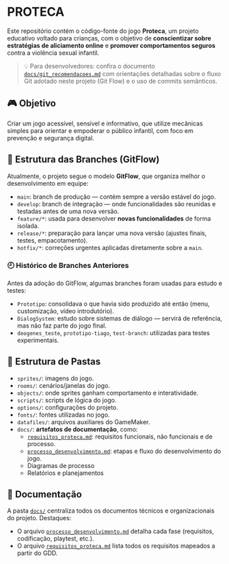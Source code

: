 # PROTECA

Este repositório contém o código-fonte do jogo **Proteca**, um projeto educativo voltado para crianças, com o objetivo de **conscientizar sobre estratégias de aliciamento online** e **promover comportamentos seguros** contra a violência sexual infantil.

> 💡 Para desenvolvedores: confira o documento [`docs/git_recomendacoes.md`](docs/git_recomendacoes.md) com orientações detalhadas sobre o fluxo Git adotado neste projeto (Git Flow) e o uso de commits semânticos.


## 🎮 Objetivo

Criar um jogo acessível, sensível e informativo, que utilize mecânicas simples para orientar e empoderar o público infantil, com foco em prevenção e segurança digital.

## 🌿 Estrutura das Branches (GitFlow)

Atualmente, o projeto segue o modelo **GitFlow**, que organiza melhor o desenvolvimento em equipe:

* `main`: branch de produção — contém sempre a versão estável do jogo.
* `develop`: branch de integração — onde funcionalidades são reunidas e testadas antes de uma nova versão.
* `feature/*`: usada para desenvolver **novas funcionalidades** de forma isolada.
* `release/*`: preparação para lançar uma nova versão (ajustes finais, testes, empacotamento).
* `hotfix/*`: correções urgentes aplicadas diretamente sobre a `main`.

### 🕘️ Histórico de Branches Anteriores

Antes da adoção do GitFlow, algumas branches foram usadas para estudo e testes:

* `Prototipo`: consolidava o que havia sido produzido até então (menu, customização, vídeo introdutório).
* `DialogSystem`: estudo sobre sistemas de diálogo — servirá de referência, mas não faz parte do jogo final.
* `deogenes_teste`, `prototipo-tiago`, `test-branch`: utilizadas para testes experimentais.

## 📁 Estrutura de Pastas

- `sprites/`: imagens do jogo.
- `rooms/`: cenários/janelas do jogo.
- `objects/`: onde sprites ganham comportamento e interatividade.
- `scripts/`: scripts de lógica do jogo.
- `options/`: configurações do projeto.
- `fonts/`: fontes utilizadas no jogo.
- `datafiles/`: arquivos auxiliares do GameMaker.
- `docs/`: **artefatos de documentação**, como:
  - [`requisitos_proteca.md`](docs/requisitos_proteca.md): requisitos funcionais, não funcionais e de processo.
  - [`processo_desenvolvimento.md`](docs/processo_desenvolvimento.md): etapas e fluxo do desenvolvimento do jogo.
  - Diagramas de processo
  - Relatórios e planejamentos

## 📝 Documentação

A pasta [`docs/`](./docs) centraliza todos os documentos técnicos e organizacionais do projeto. Destaques:

- O arquivo [`processo_desenvolvimento.md`](docs/processo_desenvolvimento.md) detalha cada fase (requisitos, codificação, playtest, etc.).
- O arquivo [`requisitos_proteca.md`](docs/requisitos_proteca.md) lista todos os requisitos mapeados a partir do GDD.

